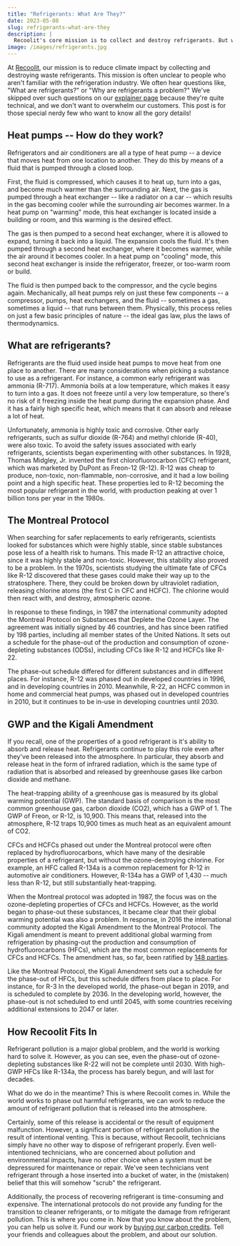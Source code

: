 ```yaml
---
title: "Refrigerants: What Are They?"
date: 2023-05-08
slug: refrigerants-what-are-they
description: |
  Recoolit's core mission is to collect and destroy refrigerants. But when even are these gases? Read to find out what refrigerants do, the different kinds that exist, why they can be so concerning, and how the world has managed the risk.
image: /images/refrigerants.jpg
---
```


At [Recoolit](https://www.recoolit.com), our mission is to reduce climate impact by collecting and destroying waste refrigerants.
This mission is often unclear to people who aren't familiar with the refrigeration industry.
We often hear questions like, "What are refrigerants?" or "Why are refrigerants a problem?"
We've skipped over such questions on our [explainer page](https://www.recoolit.com/our-work) because they're quite technical, and we don't want to overwhelm our customers.
This post is for those special nerdy few who want to know all the gory details!

## Heat pumps -- How do they work?

Refrigerators and air conditioners are all a type of heat pump -- a device that moves heat from one location to another.
They do this by means of a fluid that is pumped through a closed loop.

First, the fluid is compressed, which causes it to heat up, turn into a gas, and become much warmer than the surrounding air.
Next, the gas is pumped through a heat exchanger -- like a radiator on a car -- which results in the gas becoming cooler while the surrounding air becomes warmer.
In a heat pump on "warming" mode, this heat exchanger is located inside a building or room, and this warming is the desired effect.

The gas is then pumped to a second heat exchanger, where it is allowed to expand, turning it back into a liquid.
The expansion cools the fluid.
It's then pumped through a second heat exchanger, where it becomes warmer, while the air around it becomes cooler.
In a heat pump on "cooling" mode, this second heat exchanger is inside the refrigerator, freezer, or too-warm room or build.

The fluid is then pumped back to the compressor, and the cycle begins again.
Mechanically, all heat pumps rely on just these few components -- a compressor, pumps, heat exchangers, and the fluid -- sometimes a gas, sometimes a liquid -- that runs between them.
Physically, this process relies on just a few basic principles of nature -- the ideal gas law, plus the laws of thermodynamics.

## What are refrigerants?

Refrigerants are the fluid used inside heat pumps to move heat from one place to another.
There are many considerations when picking a substance to use as a refrigerant.
For instance, a common early refrigerant was ammonia (R-717).
Ammonia boils at a low temperature, which makes it easy to turn into a gas.
It does not freeze until a very low temperature, so there's no risk of it freezing inside the heat pump during the expansion phase.
And it has a fairly high specific heat, which means that it can absorb and release a lot of heat.

Unfortunately, ammonia is highly toxic and corrosive.
Other early refrigerants, such as sulfur dioxide (R-764) and methyl chloride (R-40), were also toxic.
To avoid the safety issues associated with early refrigerants, scientists began experimenting with other substances.
In 1928, Thomas Midgley, Jr. invented the first chlorofluorocarbon (CFC) refrigerant, which was marketed by DuPont as Freon-12 (R-12).
R-12 was cheap to produce, non-toxic, non-flammable, non-corrosive, and it had a low boiling point and a high specific heat.
These properties led to R-12 becoming the most popular refrigerant in the world, with production peaking at over 1 billion tons per year in the 1980s.

## The Montreal Protocol

When searching for safer replacements to early refrigerants, scientists looked for substances which were highly stable, since stable substances pose less of a health risk to humans.
This made R-12 an attractive choice, since it was highly stable and non-toxic.
However, this stability also proved to be a problem.
In the 1970s, scientists studying the ultimate fate of CFCs like R-12 discovered that these gases could make their way up to the stratosphere.
There, they could be broken down by ultraviolet radiation, releasing chlorine atoms (the first C in CFC and HCFC).
The chlorine would then react with, and destroy, atmospheric ozone.

In response to these findings, in 1987 the international community adopted the Montreal Protocol on Substances that Deplete the Ozone Layer.
The agreement was initially signed by 46 countries, and has since been ratified by 198 parties, including all member states of the United Nations.
It sets out a schedule for the phase-out of the production and consumption of ozone-depleting substances (ODSs), including CFCs like R-12 and HCFCs like R-22.

The phase-out schedule differed for different substances and in different places.
For instance, R-12 was phased out in developed countries in 1996, and in developing countries in 2010.
Meanwhile, R-22, an HCFC common in home and commercial heat pumps, was phased out in developed countries in 2010, but it continues to be in-use in developing countries until 2030.

## GWP and the Kigali Amendment

If you recall, one of the properties of a good refrigerant is it's ability to absorb and release heat.
Refrigerants continue to play this role even after they've been released into the atmosphere.
In particular, they absorb and release heat in the form of infrared radiation, which is the same type of radiation that is absorbed and released by greenhouse gases like carbon dioxide and methane.

The heat-trapping ability of a greenhouse gas is measured by its global warming potential (GWP).
The standard basis of comparison is the most common greenhouse gas, carbon dioxide (CO2), which has a GWP of 1.
The GWP of Freon, or R-12, is 10,900.
This means that, released into the atmosphere, R-12 traps 10,900 times as much heat as an equivalent amount of CO2.

CFCs and HCFCs phased out under the Montreal protocol were often replaced by hydrofluorocarbons, which have many of the desirable properties of a refrigerant, but without the ozone-destroying chlorine.
For example, an HFC called R-134a is a common replacement for R-12 in automotive air conditioners.
However, R-134a has a GWP of 1,430 -- much less than R-12, but still substantially heat-trapping.

When the Montreal protocol was adopted in 1987, the focus was on the ozone-depleting properties of CFCs and HCFCs.
However, as the world began to phase-out these substances, it became clear that their global warming potential was also a problem.
In response, in 2016 the international community adopted the Kigali Amendment to the Montreal Protocol.
The Kigali amendment is meant to prevent additional global warming from refrigeration by phasing-out the production and consumption of hydrofluorocarbons (HFCs), which are the most common replacements for CFCs and HCFCs.
The amendment has, so far, been ratified by [148 parties](https://ozone.unep.org/all-ratifications). 

Like the Montreal Protocol, the Kigali Amendment sets out a schedule for the phase-out of HFCs, but this schedule differs from place to place.
For instance, for R-3
In the developed world, the phase-out began in 2019, and is scheduled to complete by 2036.
In the developing world, however, the phase-out is not scheduled to end until 2045, with some countries receiving additional extensions to 2047 or later.

## How Recoolit Fits In

Refrigerant pollution is a major global problem, and the world is working hard to solve it.
However, as you can see, even the phase-out of ozone-depleting substances like R-22 will not be complete until 2030.
With high-GWP HFCs like R-134a, the process has barely begun, and will last for decades.

What do we do in the meantime?
This is where Recoolit comes in.
While the world works to phase out harmful refrigerants, we can work to reduce the amount of refrigerant pollution that is released into the atmosphere.

Certainly, some of this release is accidental or the result of equipment malfunction.
However, a significant portion of refrigerant pollution is the result of intentional venting.
This is because, without Recoolit, technicians simply have no other way to dispose of refrigerant properly.
Even well-intentioned technicians, who are concerned about pollution and environmental impacts, have no other choice when a system must be depressured for maintenance or repair.
We've seen technicians vent refrigerant through a hose inserted into a bucket of water, in the (mistaken) belief that this will somehow "scrub" the refrigerant.

Additionally, the process of recovering refrigerant is time-consuming and expensive.
The international protocols do not provide any funding for the transition to cleaner refrigerants, or to mitigate the damage from refrigerant pollution.
This is where <em>you</em> come in.
Now that you know about the problem, you can help us solve it.
Fund our work by [buying our carbon credits](https://registry.recoolit.com/buy).
Tell your friends and colleagues about the problem, and about our solution.
